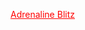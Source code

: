 <a style="color:red;" href="https://lycheeclone.github.io/adrenaline-blitz-live/"> Adrenaline Blitz </a>
